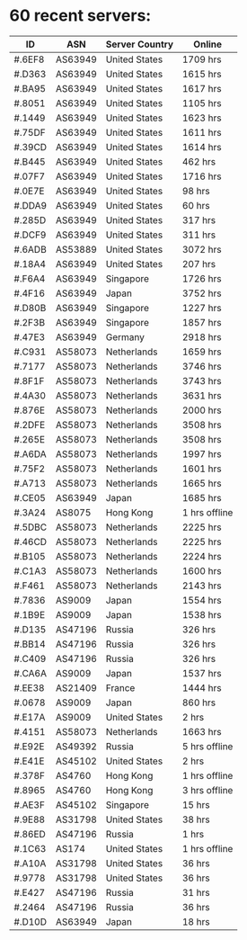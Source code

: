 # 60 recent servers:

| ID | ASN | Server Country | Online |
| ------ | ------ | ------ | ------ |
| #.6EF8 | AS63949 | United States | 1709 hrs |
| #.D363 | AS63949 | United States | 1615 hrs |
| #.BA95 | AS63949 | United States | 1617 hrs |
| #.8051 | AS63949 | United States | 1105 hrs |
| #.1449 | AS63949 | United States | 1623 hrs |
| #.75DF | AS63949 | United States | 1611 hrs |
| #.39CD | AS63949 | United States | 1614 hrs |
| #.B445 | AS63949 | United States | 462 hrs |
| #.07F7 | AS63949 | United States | 1716 hrs |
| #.0E7E | AS63949 | United States | 98 hrs |
| #.DDA9 | AS63949 | United States | 60 hrs |
| #.285D | AS63949 | United States | 317 hrs |
| #.DCF9 | AS63949 | United States | 311 hrs |
| #.6ADB | AS53889 | United States | 3072 hrs |
| #.18A4 | AS63949 | United States | 207 hrs |
| #.F6A4 | AS63949 | Singapore | 1726 hrs |
| #.4F16 | AS63949 | Japan | 3752 hrs |
| #.D80B | AS63949 | Singapore | 1227 hrs |
| #.2F3B | AS63949 | Singapore | 1857 hrs |
| #.47E3 | AS63949 | Germany | 2918 hrs |
| #.C931 | AS58073 | Netherlands | 1659 hrs |
| #.7177 | AS58073 | Netherlands | 3746 hrs |
| #.8F1F | AS58073 | Netherlands | 3743 hrs |
| #.4A30 | AS58073 | Netherlands | 3631 hrs |
| #.876E | AS58073 | Netherlands | 2000 hrs |
| #.2DFE | AS58073 | Netherlands | 3508 hrs |
| #.265E | AS58073 | Netherlands | 3508 hrs |
| #.A6DA | AS58073 | Netherlands | 1997 hrs |
| #.75F2 | AS58073 | Netherlands | 1601 hrs |
| #.A713 | AS58073 | Netherlands | 1665 hrs |
| #.CE05 | AS63949 | Japan | 1685 hrs |
| #.3A24 | AS8075 | Hong Kong | 1 hrs offline |
| #.5DBC | AS58073 | Netherlands | 2225 hrs |
| #.46CD | AS58073 | Netherlands | 2225 hrs |
| #.B105 | AS58073 | Netherlands | 2224 hrs |
| #.C1A3 | AS58073 | Netherlands | 1600 hrs |
| #.F461 | AS58073 | Netherlands | 2143 hrs |
| #.7836 | AS9009 | Japan | 1554 hrs |
| #.1B9E | AS9009 | Japan | 1538 hrs |
| #.D135 | AS47196 | Russia | 326 hrs |
| #.BB14 | AS47196 | Russia | 326 hrs |
| #.C409 | AS47196 | Russia | 326 hrs |
| #.CA6A | AS9009 | Japan | 1537 hrs |
| #.EE38 | AS21409 | France | 1444 hrs |
| #.0678 | AS9009 | Japan | 860 hrs |
| #.E17A | AS9009 | United States | 2 hrs |
| #.4151 | AS58073 | Netherlands | 1663 hrs |
| #.E92E | AS49392 | Russia | 5 hrs offline |
| #.E41E | AS45102 | United States | 2 hrs |
| #.378F | AS4760 | Hong Kong | 1 hrs offline |
| #.8965 | AS4760 | Hong Kong | 3 hrs offline |
| #.AE3F | AS45102 | Singapore | 15 hrs |
| #.9E88 | AS31798 | United States | 38 hrs |
| #.86ED | AS47196 | Russia | 1 hrs |
| #.1C63 | AS174 | United States | 1 hrs offline |
| #.A10A | AS31798 | United States | 36 hrs |
| #.9778 | AS31798 | United States | 36 hrs |
| #.E427 | AS47196 | Russia | 31 hrs |
| #.2464 | AS47196 | Russia | 36 hrs |
| #.D10D | AS63949 | Japan | 18 hrs |

